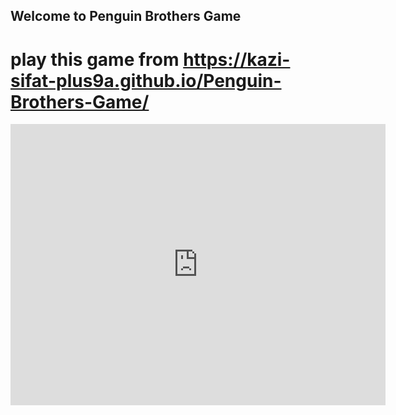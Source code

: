 ## Welcome to Penguin Brothers Game

# play this game from https://kazi-sifat-plus9a.github.io/Penguin-Brothers-Game/

<iframe src="https://www.retrogames.cc/embed/9447-penguin-brothers-japan.html" width="600" height="450" frameborder="no" allowfullscreen="true" webkitallowfullscreen="true" mozallowfullscreen="true" scrolling="no"></iframe>
